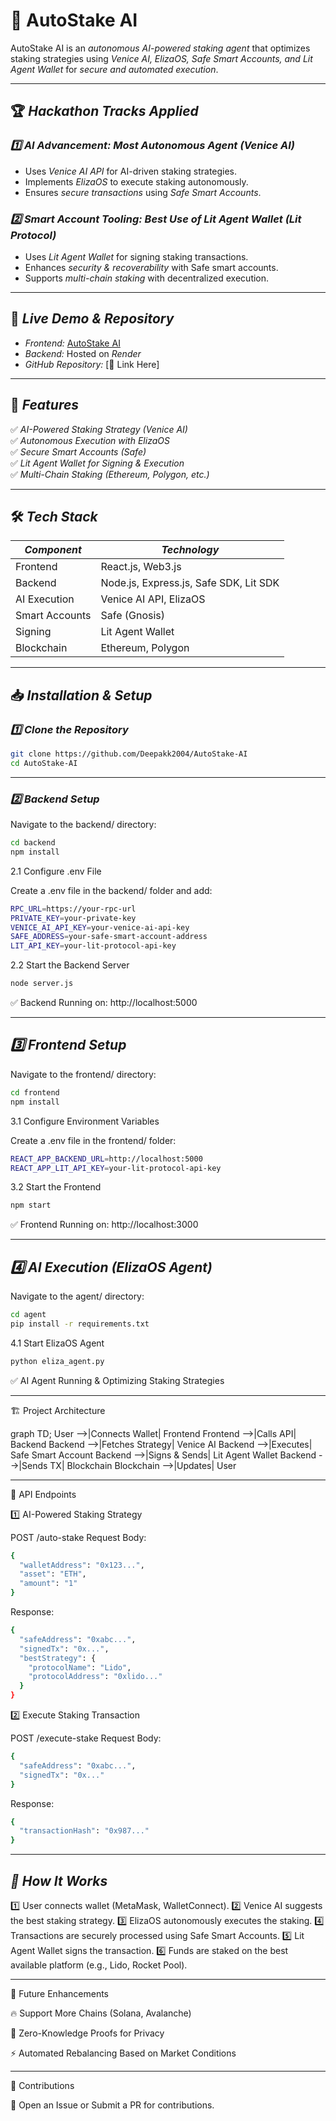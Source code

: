 # 🚀 **AutoStake AI** 
AutoStake AI is an *autonomous AI-powered staking agent* that optimizes staking strategies using *Venice AI, ElizaOS, Safe Smart Accounts, and Lit Agent Wallet* for *secure and automated execution*.

---

## 🏆 *Hackathon Tracks Applied*
### *1️⃣ AI Advancement: Most Autonomous Agent (Venice AI)*
- Uses *Venice AI API* for AI-driven staking strategies.
- Implements *ElizaOS* to execute staking autonomously.
- Ensures *secure transactions* using *Safe Smart Accounts*.

### *2️⃣ Smart Account Tooling: Best Use of Lit Agent Wallet (Lit Protocol)*
- Uses *Lit Agent Wallet* for signing staking transactions.
- Enhances *security & recoverability* with Safe smart accounts.
- Supports *multi-chain staking* with decentralized execution.

---

## 🔗 *Live Demo & Repository*
- *Frontend:* [AutoStake AI](https://autostake-ai.netlify.app/)  
- *Backend:* Hosted on *Render*  
- *GitHub Repository:* [🔗 Link Here]  

---

## 📌 *Features*
✅ *AI-Powered Staking Strategy (Venice AI)*  
✅ *Autonomous Execution with ElizaOS*  
✅ *Secure Smart Accounts (Safe)*  
✅ *Lit Agent Wallet for Signing & Execution*  
✅ *Multi-Chain Staking (Ethereum, Polygon, etc.)*  

---

## 🛠 *Tech Stack*
| *Component*     | *Technology*                          |
|------------------|--------------------------------------|
| Frontend        | React.js, Web3.js                     |
| Backend        | Node.js, Express.js, Safe SDK, Lit SDK |
| AI Execution   | Venice AI API, ElizaOS                 |
| Smart Accounts | Safe (Gnosis)                         |
| Signing        | Lit Agent Wallet                      |
| Blockchain     | Ethereum, Polygon                     |

---

## 📥 *Installation & Setup*
### *1️⃣ Clone the Repository*
```sh
git clone https://github.com/Deepakk2004/AutoStake-AI
cd AutoStake-AI
```

---

### *2️⃣ Backend Setup*

Navigate to the backend/ directory:
```sh
cd backend
npm install
```
2.1 Configure .env File

Create a .env file in the backend/ folder and add:
```sh
RPC_URL=https://your-rpc-url
PRIVATE_KEY=your-private-key
VENICE_AI_API_KEY=your-venice-ai-api-key
SAFE_ADDRESS=your-safe-smart-account-address
LIT_API_KEY=your-lit-protocol-api-key
```
2.2 Start the Backend Server
```sh
node server.js
```
✅ Backend Running on: http://localhost:5000


---

## *3️⃣ Frontend Setup*

Navigate to the frontend/ directory:
```sh
cd frontend
npm install
```
3.1 Configure Environment Variables

Create a .env file in the frontend/ folder:
```sh
REACT_APP_BACKEND_URL=http://localhost:5000
REACT_APP_LIT_API_KEY=your-lit-protocol-api-key
```
3.2 Start the Frontend
```sh
npm start
```
✅ Frontend Running on: http://localhost:3000


---

## *4️⃣ AI Execution (ElizaOS Agent)*

Navigate to the agent/ directory:
```sh
cd agent
pip install -r requirements.txt
```
4.1 Start ElizaOS Agent
```sh
python eliza_agent.py
```
✅ AI Agent Running & Optimizing Staking Strategies


---

🏗 Project Architecture

graph TD;
    User -->|Connects Wallet| Frontend
    Frontend -->|Calls API| Backend
    Backend -->|Fetches Strategy| Venice AI
    Backend -->|Executes| Safe Smart Account
    Backend -->|Signs & Sends| Lit Agent Wallet
    Backend -->|Sends TX| Blockchain
    Blockchain -->|Updates| User


---

🔌 API Endpoints

1️⃣ AI-Powered Staking Strategy

POST /auto-stake
Request Body:
```sh
{
  "walletAddress": "0x123...",
  "asset": "ETH",
  "amount": "1"
}
```
Response:
```sh
{
  "safeAddress": "0xabc...",
  "signedTx": "0x...",
  "bestStrategy": {
    "protocolName": "Lido",
    "protocolAddress": "0xlido..."
  }
}
```
2️⃣ Execute Staking Transaction

POST /execute-stake
Request Body:
```sh
{
  "safeAddress": "0xabc...",
  "signedTx": "0x..."
}
```
Response:
```sh
{
  "transactionHash": "0x987..."
}
```

---

## *🚀 How It Works*

1️⃣ User connects wallet (MetaMask, WalletConnect).
2️⃣ Venice AI suggests the best staking strategy.
3️⃣ ElizaOS autonomously executes the staking.
4️⃣ Transactions are securely processed using Safe Smart Accounts.
5️⃣ Lit Agent Wallet signs the transaction.
6️⃣ Funds are staked on the best available platform (e.g., Lido, Rocket Pool).


---

📌 Future Enhancements

🔥 Support More Chains (Solana, Avalanche)

🔐 Zero-Knowledge Proofs for Privacy

⚡ Automated Rebalancing Based on Market Conditions



---

🤝 Contributions

🚀 Open an Issue or Submit a PR for contributions.

